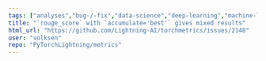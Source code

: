 ```yaml
---
tags: ["analyses","bug-/-fix","data-science","deep-learning","machine-learning","metrics","python","pytorch","topic-Text","v1.1.x"]
title: "`rouge_score` with `accumulate='best'` gives mixed results"
html_url: "https://github.com/Lightning-AI/torchmetrics/issues/2148"
user: "volksen"
repo: "PyTorchLightning/metrics"
---
```



